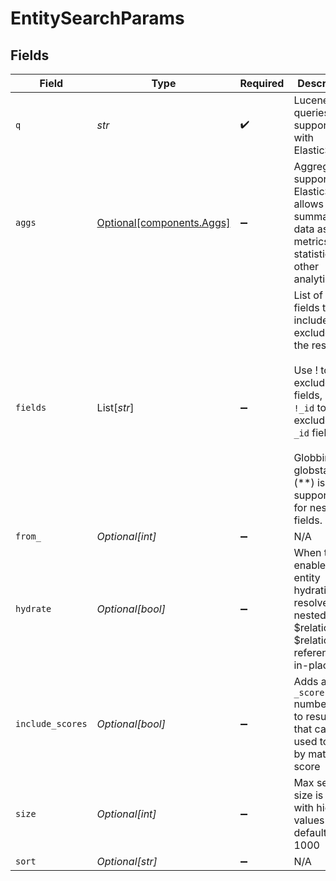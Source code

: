 # EntitySearchParams


## Fields

| Field                                                                                                                                                                                       | Type                                                                                                                                                                                        | Required                                                                                                                                                                                    | Description                                                                                                                                                                                 | Example                                                                                                                                                                                     |
| ------------------------------------------------------------------------------------------------------------------------------------------------------------------------------------------- | ------------------------------------------------------------------------------------------------------------------------------------------------------------------------------------------- | ------------------------------------------------------------------------------------------------------------------------------------------------------------------------------------------- | ------------------------------------------------------------------------------------------------------------------------------------------------------------------------------------------- | ------------------------------------------------------------------------------------------------------------------------------------------------------------------------------------------- |
| `q`                                                                                                                                                                                         | *str*                                                                                                                                                                                       | :heavy_check_mark:                                                                                                                                                                          | Lucene queries supported with ElasticSearch                                                                                                                                                 | _schema:contact AND status:active                                                                                                                                                           |
| `aggs`                                                                                                                                                                                      | [Optional[components.Aggs]](../../models/components/aggs.md)                                                                                                                                | :heavy_minus_sign:                                                                                                                                                                          | Aggregation supported by ElasticSearch allows summarizing data as metrics, statistics, or other analytics.                                                                                  |                                                                                                                                                                                             |
| `fields`                                                                                                                                                                                    | List[*str*]                                                                                                                                                                                 | :heavy_minus_sign:                                                                                                                                                                          | List of entity fields to include or exclude in the response<br/><br/>Use ! to exclude fields, e.g. `!_id` to exclude the `_id` field.<br/><br/>Globbing and globstart (**) is supported for nested fields.<br/> | ["_id","_title","first_name","account","!account.*._files","**._product"]                                                                                                                   |
| `from_`                                                                                                                                                                                     | *Optional[int]*                                                                                                                                                                             | :heavy_minus_sign:                                                                                                                                                                          | N/A                                                                                                                                                                                         |                                                                                                                                                                                             |
| `hydrate`                                                                                                                                                                                   | *Optional[bool]*                                                                                                                                                                            | :heavy_minus_sign:                                                                                                                                                                          | When true, enables entity hydration to resolve nested $relation & $relation_ref references in-place.                                                                                        |                                                                                                                                                                                             |
| `include_scores`                                                                                                                                                                            | *Optional[bool]*                                                                                                                                                                            | :heavy_minus_sign:                                                                                                                                                                          | Adds a `_score` number field to results that can be used to rank by match score                                                                                                             |                                                                                                                                                                                             |
| `size`                                                                                                                                                                                      | *Optional[int]*                                                                                                                                                                             | :heavy_minus_sign:                                                                                                                                                                          | Max search size is 1000 with higher values defaulting to 1000                                                                                                                               |                                                                                                                                                                                             |
| `sort`                                                                                                                                                                                      | *Optional[str]*                                                                                                                                                                             | :heavy_minus_sign:                                                                                                                                                                          | N/A                                                                                                                                                                                         | _created_at:desc                                                                                                                                                                            |